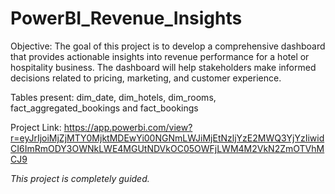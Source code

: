 # PowerBI_Revenue_Insights

Objective:
The goal of this project is to develop a comprehensive dashboard that provides actionable insights into revenue performance for a hotel or hospitality business. The dashboard will help stakeholders make informed decisions related to pricing, marketing, and customer experience.

Tables present:
dim_date,
dim_hotels,
dim_rooms,
fact_aggregated_bookings and
fact_bookings

Project Link: https://app.powerbi.com/view?r=eyJrIjoiMjZjMTY0MjktMDEwYi00NGNmLWJiMjEtNzljYzE2MWQ3YjYzIiwidCI6ImRmODY3OWNkLWE4MGUtNDVkOC05OWFjLWM4M2VkN2ZmOTVhMCJ9

*This project is completely guided.*
